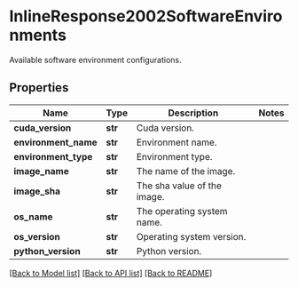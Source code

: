 # InlineResponse2002SoftwareEnvironments

Available software environment configurations.
## Properties
Name | Type | Description | Notes
------------ | ------------- | ------------- | -------------
**cuda_version** | **str** | Cuda version. | 
**environment_name** | **str** | Environment name. | 
**environment_type** | **str** | Environment type. | 
**image_name** | **str** | The name of the image. | 
**image_sha** | **str** | The sha value of the image. | 
**os_name** | **str** | The operating system name. | 
**os_version** | **str** | Operating system version. | 
**python_version** | **str** | Python version. | 

[[Back to Model list]](../README.md#documentation-for-models) [[Back to API list]](../README.md#documentation-for-api-endpoints) [[Back to README]](../README.md)


